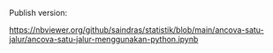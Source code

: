 Publish version:

<https://nbviewer.org/github/saindras/statistik/blob/main/ancova-satu-jalur/ancova-satu-jalur-menggunakan-python.ipynb>
